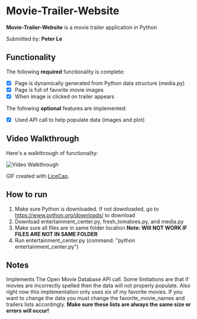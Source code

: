 # Movie-Trailer-Website

**Movie-Trailer-Website** is a movie trailer application in Python

Submitted by: **Peter Le**

## Functionality

The following **required** functionality is complete:
* [x] Page is dynamically generated from Python data structure (media.py)
* [x] Page is full of favorite movie images
* [x] When image is clicked on trailer appears

The following **optional** features are implemented:
* [x] Used API call to help populate data (images and plot)

## Video Walkthrough

Here's a walkthrough of functionality:

<img src='http://i.imgur.com/3lI8pxD.gif' title='Video Walkthrough' width='' alt='Video Walkthrough' />

GIF created with [LiceCap](http://www.cockos.com/licecap/).

## How to run
1. Make sure Python is downloaded. If not downloaded, go to https://www.python.org/downloads/ to download
2. Download entertainment_center.py, fresh_tomatoes.py, and media.py
3. Make sure all files are in same folder location **Note: WIll NOT WORK IF FILES ARE NOT IN SAME FOLDER**
4. Run entertainment_center.py (command: "python entertainment_center.py")

## Notes

Implements The Open Movie Database API call. Some limitations are that if movies are incorrectly
spelled then the data will not properly populate. Also right now this implementation only uses
six of my favorite movies. If you want to change the data you must change the favorite_movie_names
and trailers lists accordingly. **Make sure these lists are always the same size or errors will
occur!**

